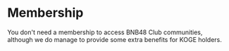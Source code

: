 # Membership

You don't need a membership to access BNB48 Club communities, although we do manage to provide some extra benefits for KOGE holders.&#x20;
